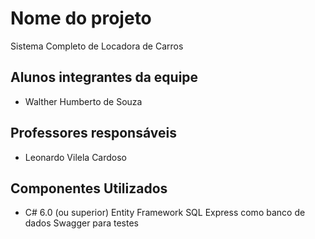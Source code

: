# Nome do projeto
Sistema Completo de Locadora de Carros
## Alunos integrantes da equipe

* Walther Humberto de Souza
  
## Professores responsáveis

* Leonardo Vilela Cardoso

## Componentes Utilizados
* C# 6.0 (ou superior)
  Entity Framework
  SQL Express como banco de dados 
  Swagger para testes
